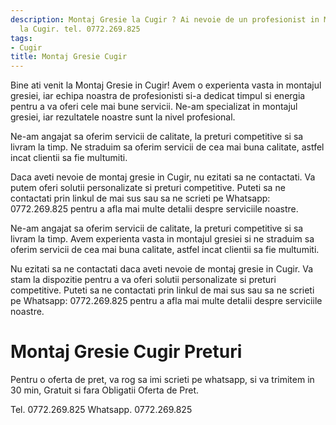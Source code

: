 ```yaml
---
description: Montaj Gresie la Cugir ? Ai nevoie de un profesionist in Montaj Gresie
  la Cugir. tel. 0772.269.825
tags:
- Cugir
title: Montaj Gresie Cugir
---
```



Bine ati venit la Montaj Gresie in Cugir! Avem o experienta vasta in montajul gresiei, iar echipa noastra de profesionisti si-a dedicat timpul si energia pentru a va oferi cele mai bune servicii. Ne-am specializat in montajul gresiei, iar rezultatele noastre sunt la nivel profesional.

Ne-am angajat sa oferim servicii de calitate, la preturi competitive si sa livram la timp. Ne straduim sa oferim servicii de cea mai buna calitate, astfel incat clientii sa fie multumiti.

Daca aveti nevoie de montaj gresie in Cugir, nu ezitati sa ne contactati. Va putem oferi solutii personalizate si preturi competitive. Puteti sa ne contactati prin linkul de mai sus sau sa ne scrieti pe Whatsapp: 0772.269.825 pentru a afla mai multe detalii despre serviciile noastre.

Ne-am angajat sa oferim servicii de calitate, la preturi competitive si sa livram la timp. Avem experienta vasta in montajul gresiei si ne straduim sa oferim servicii de cea mai buna calitate, astfel incat clientii sa fie multumiti. 

Nu ezitati sa ne contactati daca aveti nevoie de montaj gresie in Cugir. Va stam la dispozitie pentru a va oferi solutii personalizate si preturi competitive. Puteti sa ne contactati prin linkul de mai sus sau sa ne scrieti pe Whatsapp: 0772.269.825 pentru a afla mai multe detalii despre serviciile noastre.

# Montaj Gresie Cugir Preturi
Pentru o oferta de pret, va rog sa imi scrieti pe whatsapp, si va trimitem in 30 min, Gratuit si fara Obligatii Oferta de Pret.

Tel. 0772.269.825
Whatsapp. 0772.269.825